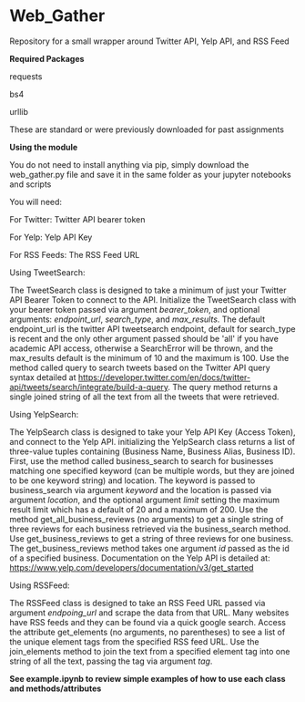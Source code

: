 # Web_Gather
Repository for a small wrapper around Twitter API, Yelp API, and RSS Feed

**Required Packages**

  requests
  
  bs4
  
  urllib
  
These are standard or were previously downloaded for past assignments



**Using the module**

You do not need to install anything via pip, simply download the web_gather.py file and save it in the same folder as your jupyter notebooks and scripts

You will need:

  For Twitter: Twitter API bearer token 

  For Yelp: Yelp API Key

  For RSS Feeds: The RSS Feed URL 

Using TweetSearch:

  The TweetSearch class is designed to take a minimum of just your Twitter API Bearer Token to connect to the API. Initialize the TweetSearch class with your bearer token passed via argument _bearer_token_, and optional arguments: _endpoint_url_, _search_type_, and _max_results_. The default endpoint_url is the twitter API tweetsearch endpoint, default for search_type is recent and the only other argument passed should be 'all' if you have academic API access, otherwise a SearchError will be thrown, and the max_results default is the minimum of 10 and the maximum is 100. 
  Use the method called query to search tweets based on the Twitter API query syntax detailed at https://developer.twitter.com/en/docs/twitter-api/tweets/search/integrate/build-a-query. The query method returns a single joined string of all the text from all the tweets that were retrieved.
  
Using YelpSearch:

  The YelpSearch class is designed to take your Yelp API Key (Access Token), and connect to the Yelp API. initializing the YelpSearch class returns a list of three-value tuples containing (Business Name, Business Alias, Business ID). 
  First, use the method called business_search to search for businesses matching one specified keyword (can be multiple words, but they are joined to be one keyword string) and location. The keyword is passed to business_search via argument _keyword_ and the location is passed via argument _location_, and the optional argument _limit_ setting the maximum result limit which has a default of 20 and a maximum of 200. Use the method get_all_business_reviews (no arguments) to get a single string of three reviews for each business retrieved via the business_search method. Use get_business_reviews to get a string of three reviews for one business. The get_business_reviews method takes one argument _id_ passed as the id of a specified business. 
  Documentation on the Yelp API is detailed at: https://www.yelp.com/developers/documentation/v3/get_started
  
Using RSSFeed:

  The RSSFeed class is designed to take an RSS Feed URL passed via argument _endpoing_url_ and scrape the data from that URL. Many websites have RSS feeds and they can be found via a quick google search. Access the attribute get_elements (no arguments, no parentheses) to see a list of the unique element tags from the specified RSS feed URL. Use the join_elements method to join the text from a specified element tag into one string of all the text, passing the tag via argument _tag_. 
  
  
__See example.ipynb to review simple examples of how to use each class and methods/attributes__
